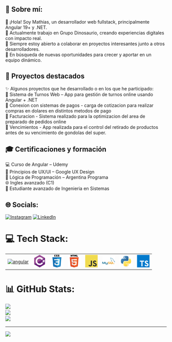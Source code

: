 ## 💫 Sobre mí:
👋 ¡Hola! Soy Mathias, un desarrollador web fullstack, principalmente Angular 19+ y .NET.<br>
🦖 Actualmente trabajo en Grupo Dinosaurio, creando experiencias digitales con impacto real.<br>
🤝 Siempre estoy abierto a colaborar en proyectos interesantes junto a otros desarrolladores.<br>
🚀 En búsqueda de nuevas oportunidades para crecer y aportar en un equipo dinámico.

## 🧩 Proyectos destacados
✨ Algunos proyectos que he desarrollado o en los que he participado:<br>
🔐 Sistema de Turnos Web – App para gestión de turnos online usando Angular + .NET<br>
🛒 Conexion con sistemas de pagos - carga de cotizacion para realizar compras en dolares en distintos metodos de pago<br>
🧾 Facturacion - Sistema realizado para la optimizacion del area de preparado de pedidos online<br>
🥫 Vencimientos - App realizada para el control del retirado de productos antes de su vencimiento de gondolas del super.<br>

## 🎓 Certificaciones y formación
💻 Curso de Angular –  Udemy<br>
🧠 Principios de UX/UI – Google UX Design<br>
🧮 Lógica de Programación – Argentina Programa<br>
🌐 Ingles avanzado (C1)<br>
📕 Estudiante avanzado de Ingenieria en Sistemas<br>

## 🌐 Socials:
[![Instagram](https://img.shields.io/badge/Instagram-%23E4405F.svg?logo=Instagram&logoColor=white)](https://instagram.com/_mathi_martinez) 
[![LinkedIn](https://img.shields.io/badge/LinkedIn-%230077B5.svg?logo=linkedin&logoColor=white)](https://www.linkedin.com/in/mathias-martínez/) 

# 💻 Tech Stack:
<table>
  <tr>
    <td> <a href="https://angular.io" target="_blank" rel="noreferrer"> <img src="https://angular.io/assets/images/logos/angular/angular.svg" alt="angular" width="40" height="40"/> </a> </td>
    <td> <a href="https://www.w3schools.com/cs/" target="_blank" rel="noreferrer"> <img src="https://raw.githubusercontent.com/devicons/devicon/master/icons/csharp/csharp-original.svg" alt="csharp" width="40" height="40"/> </a> </td>
    <td> <a href="https://www.w3schools.com/css/" target="_blank" rel="noreferrer"> <img src="https://raw.githubusercontent.com/devicons/devicon/master/icons/css3/css3-original-wordmark.svg" alt="css3" width="40" height="40"/> </a>  </td>
    <td> <a href="https://www.w3.org/html/" target="_blank" rel="noreferrer"> <img src="https://raw.githubusercontent.com/devicons/devicon/master/icons/html5/html5-original-wordmark.svg" alt="html5" width="40" height="40"/> </a>  </td>
    <td> <a href="https://developer.mozilla.org/en-US/docs/Web/JavaScript" target="_blank" rel="noreferrer"> <img src="https://raw.githubusercontent.com/devicons/devicon/master/icons/javascript/javascript-original.svg" alt="javascript" width="40" height="40"/> </a>  </td>
    <td> <a href="https://www.mysql.com/" target="_blank" rel="noreferrer"> <img src="https://raw.githubusercontent.com/devicons/devicon/master/icons/mysql/mysql-original-wordmark.svg" alt="mysql" width="40" height="40"/> </a>  </td>
    <td> <a href="https://www.python.org" target="_blank" rel="noreferrer"> <img src="https://raw.githubusercontent.com/devicons/devicon/master/icons/python/python-original.svg" alt="python" width="40" height="40"/> </a>  </td>
    <td> <a href="https://www.typescriptlang.org/" target="_blank" rel="noreferrer"> <img src="https://raw.githubusercontent.com/devicons/devicon/master/icons/typescript/typescript-original.svg" alt="typescript" width="40" height="40"/> </a> </td>
  </tr>
</table>

# 📊 GitHub Stats:
![](https://github-readme-stats.vercel.app/api?username=MathiasMartinez02&theme=dark&hide_border=false&include_all_commits=false&count_private=false)<br/>
![](https://github-readme-streak-stats.herokuapp.com/?user=MathiasMartinez02&theme=dark&hide_border=false)<br/>
![](https://github-readme-stats.vercel.app/api/top-langs/?username=MathiasMartinez02&theme=dark&hide_border=false&include_all_commits=false&count_private=false&layout=compact)

---
[![](https://visitcount.itsvg.in/api?id=MathiasMartinez02&icon=0&color=0)](https://visitcount.itsvg.in)

<!-- Proudly created with GPRM ( https://gprm.itsvg.in ) -->
